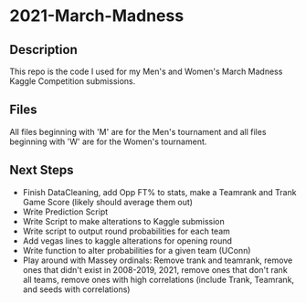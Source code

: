 # 2021-March-Madness

## Description

This repo is the code I used for my Men's and Women's March Madness Kaggle Competition submissions.

## Files

All files beginning with 'M' are for the Men's tournament and all files beginning with 'W' are for the Women's tournament.


## Next Steps

- Finish DataCleaning, add Opp FT% to stats, make a Teamrank and Trank Game Score (likely should average them out)
- Write Prediction Script
- Write Script to make alterations to Kaggle submission
- Write script to output round probabilities for each team
- Add vegas lines to kaggle alterations for opening round
- Write function to alter probabilities for a given team (UConn)
- Play around with Massey ordinals: Remove trank and teamrank, remove ones that didn't exist in 2008-2019, 2021, remove ones that don't rank all teams, remove ones with high correlations (include Trank, Teamrank, and seeds with correlations)

